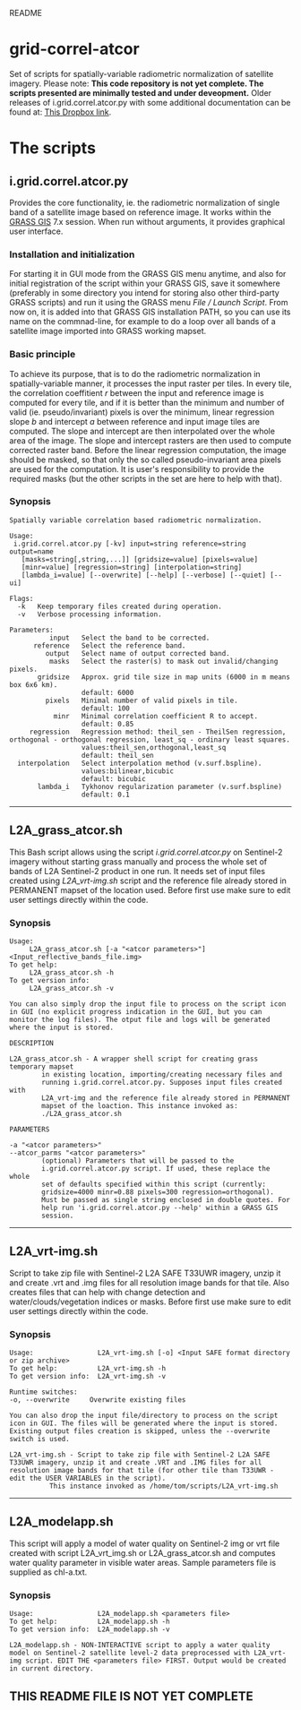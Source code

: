 README

# grid-correl-atcor
Set of scripts for spatially-variable radiometric normalization of satellite imagery. Please note: **This code repository is not yet complete. The scripts presented are minimally tested and under deveopment.** Older releases of i.grid.correl.atcor.py with some additional documentation can be found at: [This Dropbox link](https://www.dropbox.com/s/st5b4p5nkmn8t3k/i.grid.correl.atcor.html?dl=0).
# The scripts
## i.grid.correl.atcor.py
Provides the core functionality, ie. the radiometric normalization of single band of a satellite image based on reference image. It works within the [GRASS GIS](https:/grass.osgeo.org) 7.x session. When run without arguments, it provides graphical user interface. 
### Installation and initialization
For starting it in GUI mode from the GRASS GIS menu anytime, and also for initial registration of the script within your GRASS GIS, save it somewhere (preferably in some directory you intend for storing also other third-party GRASS scripts) and run it using the GRASS menu *File / Launch Script*. From now on, it is added into that GRASS GIS installation PATH, so you can use its name on the commnad-line, for example to do a loop over all bands of a satellite image imported into GRASS working mapset.
### Basic principle
To achieve its purpose, that is to do the radiometric normalization in spatially-variable manner, it processes the input raster per tiles. In every tile, the correlation coeffitient *r* between the input and reference image is computed for every tile, and if it is better than the minimum and number of valid (ie. pseudo/invariant) pixels is over the minimum, linear regression slope *b* and intercept *a* between reference and input image tiles are computed. The slope and intercept are then interpolated over the whole area of the image. The slope and intercept rasters are then used to compute corrected raster band.
Before the linear regression computation, the image should be masked, so that only the so called pseudo-invariant area pixels are used for the computation. It is user's responsibility to provide the required masks (but the other scripts in the set are here to help with that).
### Synopsis
```
Spatially variable correlation based radiometric normalization.

Usage:
 i.grid.correl.atcor.py [-kv] input=string reference=string output=name
   [masks=string[,string,...]] [gridsize=value] [pixels=value]
   [minr=value] [regression=string] [interpolation=string]
   [lambda_i=value] [--overwrite] [--help] [--verbose] [--quiet] [--ui]

Flags:
  -k   Keep temporary files created during operation.
  -v   Verbose processing information.

Parameters:
          input   Select the band to be corrected.
      reference   Select the reference band.
         output   Select name of output corrected band.
          masks   Select the raster(s) to mask out invalid/changing pixels.
       gridsize   Approx. grid tile size in map units (6000 in m means box 6x6 km).
                  default: 6000
         pixels   Minimal number of valid pixels in tile.
                  default: 100
           minr   Minimal correlation coefficient R to accept.
                  default: 0.85
     regression   Regression method: theil_sen - TheilSen regression, orthogonal - orthogonal regression, least_sq - ordinary least squares.
                  values:theil_sen,orthogonal,least_sq
                  default: theil_sen
  interpolation   Select interpolation method (v.surf.bspline).
                  values:bilinear,bicubic
                  default: bicubic
       lambda_i   Tykhonov regularization parameter (v.surf.bspline)
                  default: 0.1
```
* * *
## L2A_grass_atcor.sh
This Bash script allows using the script *i.grid.correl.atcor.py* on Sentinel-2 imagery without starting grass manually and process the whole set of bands of L2A Sentinel-2 product in one run. It needs set of input files created using *L2A_vrt-img.sh* script and the reference file already stored in PERMANENT mapset of the location used. Before first use make sure to edit user settings directly within the code.
### Synopsis
```
Usage:  
     L2A_grass_atcor.sh [-a "<atcor parameters>"] <Input_reflective_bands_file.img>
To get help:
     L2A_grass_atcor.sh -h
To get version info:  
     L2A_grass_atcor.sh -v

You can also simply drop the input file to process on the script icon in GUI (no explicit progress indication in the GUI, but you can monitor the log files). The otput file and logs will be generated where the input is stored.
 
DESCRIPTION

L2A_grass_atcor.sh - A wrapper shell script for creating grass temporary mapset 
		in existing location, importing/creating necessary files and
		running i.grid.correl.atcor.py. Supposes input files created with
		L2A_vrt-img and the reference file already stored in PERMANENT 
		mapset of the loaction. This instance invoked as: 
		./L2A_grass_atcor.sh
 
PARAMETERS

-a "<atcor parameters>"
--atcor_parms "<atcor parameters>"
		(optional) Parameters that will be passed to the 
		i.grid.correl.atcor.py script. If used, these replace the whole 
		set of defaults specified within this script (currently: 
		gridsize=4000 minr=0.88 pixels=300 regression=orthogonal). 
		Must be passed as single string enclosed in double quotes. For 
		help run 'i.grid.correl.atcor.py --help' within a GRASS GIS 
		session.

```
* * *
## L2A_vrt-img.sh
Script to take zip file with Sentinel-2 L2A SAFE T33UWR imagery, unzip it and create .vrt and .img files for all resolution image bands for that tile. Also creates files that can help with change detection and water/clouds/vegetation indices or masks.
Before first use make sure to edit user settings directly within the code.

### Synopsis
```
Usage:                L2A_vrt-img.sh [-o] <Input SAFE format directory or zip archive>
To get help:          L2A_vrt-img.sh -h
To get version info:  L2A_vrt-img.sh -v

Runtime switches:
-o, --overwrite		Overwrite existing files

You can also drop the input file/directory to process on the script icon in GUI. The files will be generated where the input is stored. Existing output files creation is skipped, unless the --overwrite switch is used.
 
L2A_vrt-img.sh - Script to take zip file with Sentinel-2 L2A SAFE T33UWR imagery, unzip it and create .VRT and .IMG files for all resolution image bands for that tile (for other tile than T33UWR - edit the USER VARIABLES in the script). 
          This instance invoked as /home/tom/scripts/L2A_vrt-img.sh
```
* * *
## L2A_modelapp.sh
This script will apply a model of water quality on Sentinel-2 img or vrt file created with script L2A_vrt_img.sh or L2A_grass_atcor.sh and computes water quality parameter in visible water areas. Sample parameters file is supplied as chl-a.txt.

### Synopsis
```
Usage:                L2A_modelapp.sh <parameters file>
To get help:          L2A_modelapp.sh -h
To get version info:  L2A_modelapp.sh -v

L2A_modelapp.sh - NON-INTERACTIVE script to apply a water quality model on Sentinel-2 satellite level-2 data preprocessed with L2A_vrt-img script. EDIT THE <parameters file> FIRST. Output would be created in current directory. 
```
## THIS README FILE IS NOT YET COMPLETE 

